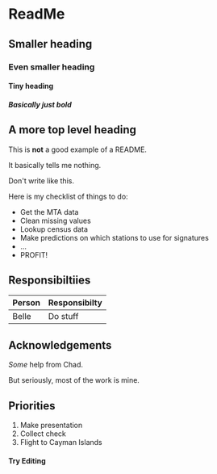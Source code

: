 # ReadMe

## Smaller heading

### Even smaller heading

#### Tiny heading

##### Basically just bold

## A more top level heading

This is **not** a good example of a README.

It basically tells me nothing.

Don't write like this.

Here is my checklist of things to do:
* Get the MTA data
* Clean missing values
* Lookup census data
* Make predictions on which stations to use for signatures
* ...
* PROFIT!

## Responsibiltiies

| Person | Responsibilty |
| ---    | ------- |
| Belle  | Do stuff |

## Acknowledgements

*Some* help from Chad.

But seriously, most of the work is mine.

## Priorities

1. Make presentation
2. Collect check
3. Flight to Cayman Islands

#### Try Editing


